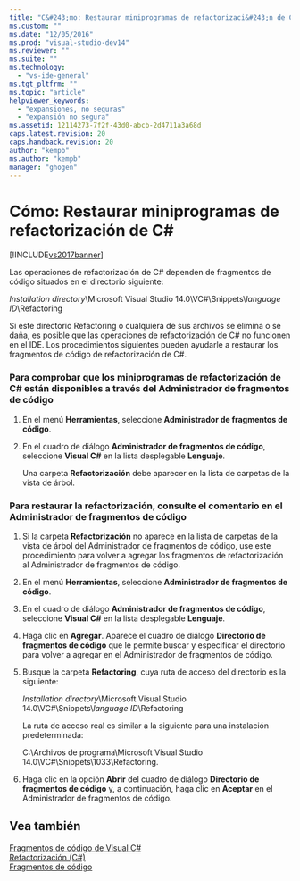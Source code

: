 ```yaml
---
title: "C&#243;mo: Restaurar miniprogramas de refactorizaci&#243;n de C# | Microsoft Docs"
ms.custom: ""
ms.date: "12/05/2016"
ms.prod: "visual-studio-dev14"
ms.reviewer: ""
ms.suite: ""
ms.technology: 
  - "vs-ide-general"
ms.tgt_pltfrm: ""
ms.topic: "article"
helpviewer_keywords: 
  - "expansiones, no seguras"
  - "expansión no segura"
ms.assetid: 12114273-7f2f-43d0-abcb-2d4711a3a68d
caps.latest.revision: 20
caps.handback.revision: 20
author: "kempb"
ms.author: "kempb"
manager: "ghogen"
---
```

# C&#243;mo: Restaurar miniprogramas de refactorizaci&#243;n de C# #
[!INCLUDE[vs2017banner](../code-quality/includes/vs2017banner.md)]

Las operaciones de refactorización de C\# dependen de fragmentos de código situados en el directorio siguiente:  
  
 *Installation directory*\\Microsoft Visual Studio 14.0\\VC\#\\Snippets\\*language ID*\\Refactoring  
  
 Si este directorio Refactoring o cualquiera de sus archivos se elimina o se daña, es posible que las operaciones de refactorización de C\# no funcionen en el IDE.   Los procedimientos siguientes pueden ayudarle a restaurar los fragmentos de código de refactorización de C\#.  
  
### Para comprobar que los miniprogramas de refactorización de C\# están disponibles a través del Administrador de fragmentos de código  
  
1.  En el menú **Herramientas**, seleccione **Administrador de fragmentos de código**.  
  
2.  En el cuadro de diálogo **Administrador de fragmentos de código**, seleccione **Visual C\#** en la lista desplegable **Lenguaje**.  
  
     Una carpeta **Refactorización** debe aparecer en la lista de carpetas de la vista de árbol.  
  
### Para restaurar la refactorización, consulte el comentario en el Administrador de fragmentos de código  
  
1.  Si la carpeta **Refactorización** no aparece en la lista de carpetas de la vista de árbol del Administrador de fragmentos de código, use este procedimiento para volver a agregar los fragmentos de refactorización al Administrador de fragmentos de código.  
  
2.  En el menú **Herramientas**, seleccione **Administrador de fragmentos de código**.  
  
3.  En el cuadro de diálogo **Administrador de fragmentos de código**, seleccione **Visual C\#** en la lista desplegable **Lenguaje**.  
  
4.  Haga clic en **Agregar**.  Aparece el cuadro de diálogo **Directorio de fragmentos de código** que le permite buscar y especificar el directorio para volver a agregar en el Administrador de fragmentos de código.  
  
5.  Busque la carpeta **Refactoring**, cuya ruta de acceso del directorio es la siguiente:  
  
     *Installation directory*\\Microsoft Visual Studio 14.0\\VC\#\\Snippets\\*language ID*\\Refactoring  
  
     La ruta de acceso real es similar a la siguiente para una instalación predeterminada:  
  
     C:\\Archivos de programa\\Microsoft Visual Studio 14.0\\VC\#\\Snippets\\1033\\Refactoring.  
  
6.  Haga clic en la opción **Abrir** del cuadro de diálogo **Directorio de fragmentos de código** y, a continuación, haga clic en **Aceptar** en el Administrador de fragmentos de código.  
  
## Vea también  
 [Fragmentos de código de Visual C\#](../ide/visual-csharp-code-snippets.md)   
 [Refactorización \(C\#\)](../csharp-ide/refactoring-csharp.md)   
 [Fragmentos de código](../ide/code-snippets.md)